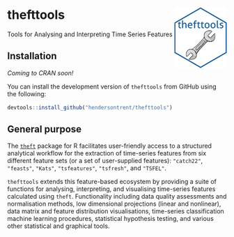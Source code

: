 
# thefttools <img src="man/figures/logo.png" align="right" width="120" />

Tools for Analysing and Interpreting Time Series Features

## Installation

*Coming to CRAN soon!*

You can install the development version of `thefttools` from GitHub
using the following:

``` r
devtools::install_github("hendersontrent/thefttools")
```

## General purpose

The [`theft`](https://hendersontrent.github.io/theft/) package for R
facilitates user-friendly access to a structured analytical workflow for
the extraction of time-series features from six different feature sets
(or a set of user-supplied features): `"catch22"`, `"feasts"`, `"Kats"`,
`"tsfeatures"`, `"tsfresh"`, and `"TSFEL"`.

`thefttools` extends this feature-based ecosystem by providing a suite
of functions for analysing, interpreting, and visualising time-series
features calculated using `theft`. Functionality including data quality
assessments and normalisation methods, low dimensional projections
(linear and nonlinear), data matrix and feature distribution
visualisations, time-series classification machine learning procedures,
statistical hypothesis testing, and various other statistical and
graphical tools.
